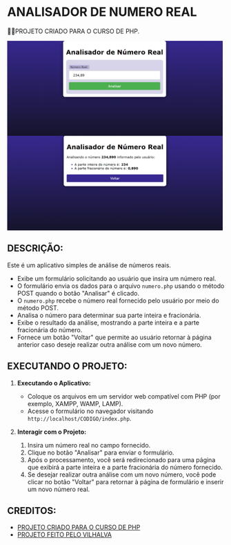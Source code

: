 # ANALISADOR DE NUMERO REAL
👨‍🏫PROJETO CRIADO PARA O CURSO DE PHP.

<img src="./IMAGENS/FOTO_1.png" align="center" width="500"> <br>
<img src="./IMAGENS/FOTO_2.png" align="center" width="500"> <br>

## DESCRIÇÃO:
Este é um aplicativo simples de análise de números reais.

- Exibe um formulário solicitando ao usuário que insira um número real.
- O formulário envia os dados para o arquivo `numero.php` usando o método POST quando o botão "Analisar" é clicado.
- O `numero.php` recebe o número real fornecido pelo usuário por meio do método POST.
- Analisa o número para determinar sua parte inteira e fracionária.
- Exibe o resultado da análise, mostrando a parte inteira e a parte fracionária do número.
- Fornece um botão "Voltar" que permite ao usuário retornar à página anterior caso deseje realizar outra análise com um novo número.

## EXECUTANDO O PROJETO:
1. **Executando o Aplicativo:**
   - Coloque os arquivos em um servidor web compatível com PHP (por exemplo, XAMPP, WAMP, LAMP).
   - Acesse o formulário no navegador visitando `http://localhost/CODIGO/index.php`.

2. **Interagir com o Projeto:**
   1. Insira um número real no campo fornecido.
   2. Clique no botão "Analisar" para enviar o formulário.
   3. Após o processamento, você será redirecionado para uma página que exibirá a parte inteira e a parte fracionária do número fornecido.
   4. Se desejar realizar outra análise com um novo número, você pode clicar no botão "Voltar" para retornar à página de formulário e inserir um novo número real.

## CREDITOS:
- [PROJETO CRIADO PARA O CURSO DE PHP](https://github.com/VILHALVA/CURSO-DE-PHP)
- [PROJETO FEITO PELO VILHALVA](https://github.com/VILHALVA)





